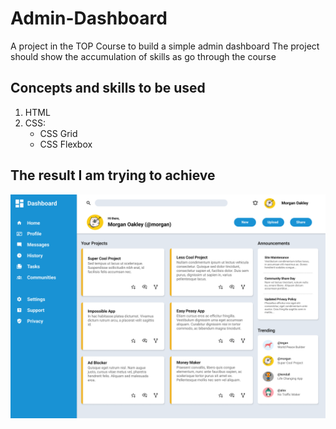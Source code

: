 # Admin-Dashboard

A project in the TOP Course to build a simple admin dashboard
The project should show the accumulation of skills as go through the course

## Concepts and skills to be used

1. HTML
2. CSS:
    - CSS Grid
    - CSS Flexbox

## The result I am trying to achieve

![image](./assets/design/dashboard-project.png)
